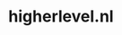 ---
layout: post
title: "higherlevel.nl"
internal_url: "/dutchgov/higherlevel.nl.html"
subdomains_count: 4
all_subdomains_count: 16
urls_count: 4
ssl_rank: 0
http_rank: 69.5
url_link: /data/higherlevel.nl/urls.txt
all_subdomains_link: /data/higherlevel.nl/all_subdomains.txt
subdomains_link: /data/higherlevel.nl/subdomains.txt
categories: dutchgov
---